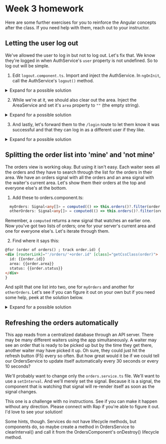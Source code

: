 
# Week 3 homework
Here are some further exercises for you to reinforce the Angular concepts after the class. If you need help with them, reach out to your instructor.

## Letting the user log out
We've allowed the user to log in but not to log out. Let's fix that. We know they're logged in when AuthService's `user` property is not undefined. So to log out will be simple.

1. Edit `logout.component.ts`. Import and inject the AuthService. In `ngOnInit`, call the AuthService's `logout()` method.
<details>
<summary>Expand for a possible solution</summary>

```typescript
export class LogoutComponent {
  constructor(
    private _authService: AuthService) { }

  ngOnInit() {
    this._authService.logout();
  };
}
```
</details>

2. While we're at it, we should also clear out the area. Inject the AreaService and set it's `area` property to `""` (the empty string).

<details>
<summary>Expand for a possible solution</summary>

```typescript
export class LogoutComponent {
  constructor(
    private _authService: AuthService,
    private _areaService: AreaService) { }

  ngOnInit() {
    this._authService.logout();
    this._areaService.area.set("");
  };
}
```
</details>

3. And lastly, let's forward them to the `/login` route to let them know it was successful and that they can log in as a different user if they like.
<details>
<summary>Expand for a possible solution</summary>

```typescript
export class LogoutComponent {
  constructor(
    private _authService: AuthService,
    private _areaService: AreaService,
    private _router: Router) { }

  ngOnInit() {
    this._authService.logout();
    this._areaService.area.set("");
    this._router.navigate(['/login']);
  };
}
```
</details>


## Splitting the order list into 'mine' and 'not mine'
The orders view is working okay. But using it isn't easy. Each waiter sees all the orders and they have to search through the list for the orders in their area. We have an orders signal with all the orders and an area signal with the waiter's current area. Let's show them their orders at the top and everyone else's at the bottom.

1. Add these to orders.component.ts:
```typescript
  myOrders: Signal<any[]> = computed(() => this.orders()?.filter(order => order.area === this.area()));
  otherOrders: Signal<any[]> = computed(() => this.orders()?.filter(order => order.area !== this.area()));
```
Remember, a `computed` returns a new signal that watches an earlier one. Now you've got two lists of orders; one for your server's current area and one for everyone else's. Let's iterate through them.

2. Find where it says this:
```html
@for (order of orders() ; track order.id) {
<div [routerLink]="'/orders/'+order.id" [class]="getCssClass(order)">
  id: {{order.id}}
  area: {{order.area}}
  status: {{order.status}}
</div>
}
```
And split that one list into two, one for `myOrders` and another for `otherOrders`. Let's see if you can figure it out on your own but if you need some help, peek at the solution below.
<details>
<summary>Expand for a possible solution</summary>

```html
<h1>My orders</h1>
@for (order of myOrders() ; track order.id) {
<div [routerLink]="'/orders/'+order.id" [class]="getCssClass(order)">
  id: {{order.id}}
  area: {{order.area}}
  status: {{order.status}}
</div>
}

<h1>Other orders</h1>
@for (order of otherOrders() ; track order.id) {
<div [routerLink]="'/orders/'+order.id" [class]="getCssClass(order)">
  id: {{order.id}}
  area: {{order.area}}
  status: {{order.status}}
</div>
}
```
</details>


## Refreshing the orders automatically
This app reads from a centralized database through an API server. There may be many different waiters using the app simultaneously. A waiter may see an order that is ready to be picked up but by the time they get there, another waiter may have picked it up. Oh sure, they could just hit the refresh button (F5) every so often. But how great would it be if we could tell our OrdersService to update itself automatically every 30 seconds or every 10 seconds?

We'll probably want to change only the `orders.service.ts` file. We'll want to use a `setInterval`. And we'll merely set the signal. Because it is a signal, the component that is watching that signal will re-render itself as soon as the signal changes.

This one is a challenge with no instructions. See if you can make it happen without any direction. Please connect with Rap if you're able to figure it out. I'd love to see your solution!

Some hints, though. Services do not have lifecycle methods, but components do, so maybe create a method in OrdersService to clearInterval() and call it from the OrdersComponent's onDestroy() lifecycle method.